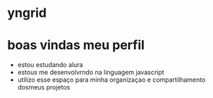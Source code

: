 # yngrid
# boas vindas meu perfil 
- estou estudando alura
- estous me desenvolvrndo na linguagem javascript
- utilizo esse espaço para minha organizaçao e compartilhamento dosmeus projetos
